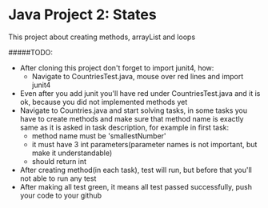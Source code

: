 # Java Project 2: States
This project about creating methods, arrayList and loops

#####TODO:
* After cloning this project don't forget to import junit4, how:
    * Navigate to CountriesTest.java, mouse over red lines and import junit4
* Even after you add junit you'll have red under CountriesTest.java and it is ok, 
because you did not implemented methods yet
* Navigate to Countries.java and start solving tasks, in some tasks you have to create methods 
and make sure that method name is exactly same as it is asked in task description, for example in first task:
    * method name must be 'smallestNumber'
    * it must have 3 int parameters(parameter names is not important, but make it understandable)
    * should return int
* After creating method(in each task), test will run, but before that you'll not able to run any test
* After making all test green, it means all test passed successfully, push your code to your github    

